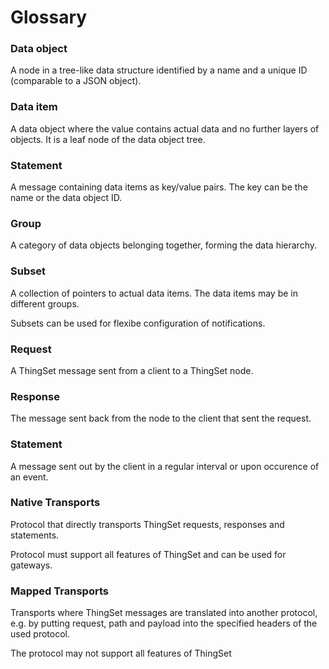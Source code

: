 # Glossary

### Data object

A node in a tree-like data structure identified by a name and a unique ID (comparable to a JSON object).

### Data item

A data object where the value contains actual data and no further layers of objects. It is a leaf node of the data object tree.

### Statement

A message containing data items as key/value pairs. The key can be the name or the data object ID.

### Group

A category of data objects belonging together, forming the data hierarchy.

### Subset

A collection of pointers to actual data items. The data items may be in different groups.

Subsets can be used for flexibe configuration of notifications.

### Request

A ThingSet message sent from a client to a ThingSet node.

### Response

The message sent back from the node to the client that sent the request.

### Statement

A message sent out by the client in a regular interval or upon occurence of an event.

### Native Transports

Protocol that directly transports ThingSet requests, responses and statements.

Protocol must support all features of ThingSet and can be used for gateways.

### Mapped Transports

Transports where ThingSet messages are translated into another protocol, e.g. by putting request, path and payload into the specified headers of the used protocol.

The protocol may not support all features of ThingSet

